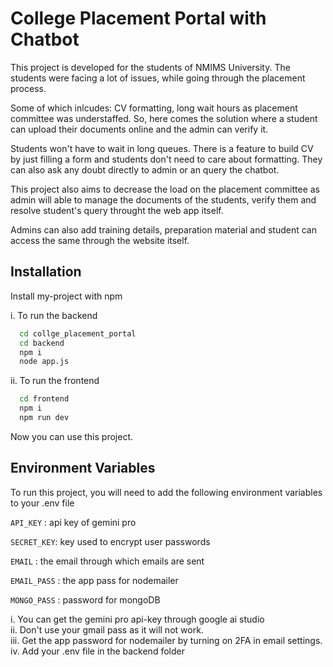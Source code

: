 
# College Placement Portal with Chatbot

This project is developed for the students of NMIMS University. The students were facing a lot of issues, while going through the placement process.

Some of which inlcudes: CV formatting, long wait hours as placement committee was understaffed. So, here comes the solution where a student can upload their documents online and the admin can verify it.

Students won't have to wait in long queues. There is a feature to build CV by just filling a form and students don't need to care about formatting. They can also ask any doubt directly to admin or an query the chatbot.

This project also aims to decrease the load on the placement committee as admin will able to manage the documents of the students, verify them and resolve student's query throught the web app itself.

Admins can also add training details, preparation material and student can access the same through the website itself.

## Installation

Install my-project with npm

i. To run the backend

```bash
  cd collge_placement_portal 
  cd backend 
  npm i
  node app.js 
```
ii. To run the frontend

```bash
  cd frontend 
  npm i
  npm run dev
```

Now you can use this project. 
    
## Environment Variables

To run this project, you will need to add the following environment variables to your .env file


`API_KEY` : api key of gemini pro

`SECRET_KEY`:  key used to encrypt user passwords

`EMAIL` : the email through which emails are sent

`EMAIL_PASS` : the app pass for nodemailer

`MONGO_PASS` :  password for mongoDB


i.  You  can get the gemini pro api-key through google ai studio\
ii. Don't use your gmail pass as it will not work.\
iii. Get the app password for nodemailer by turning on 2FA in email settings.
iv. Add your .env file in the backend folder
